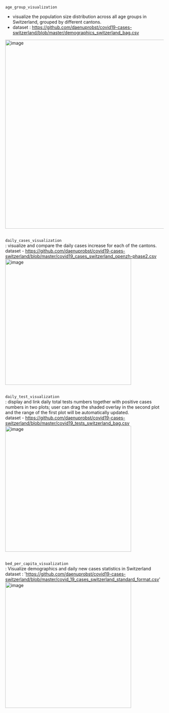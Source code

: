 `age_group_visualization`
<br/>
* visualize the population size distribution across all age groups in Switzerland, grouped by different cantons.
* dataset : https://github.com/daenuprobst/covid19-cases-switzerland/blob/master/demographics_switzerland_bag.csv
<img width="600" alt="image" src="https://user-images.githubusercontent.com/40763359/170133115-0270437e-2cb0-4cae-bb5d-81d7602d9da7.png">
<br/><br/>

`daily_cases_visualization`
<br/>
: visualize and compare the daily cases increase for each of the cantons. 
<br/>
dataset - https://github.com/daenuprobst/covid19-cases-switzerland/blob/master/covid19_cases_switzerland_openzh-phase2.csv
<br/>
<img width="400" alt="image" src="https://user-images.githubusercontent.com/40763359/170132787-d5f9019a-b254-4f56-bc79-825ae98e11d8.png">
<br/><br/>

`daily_test_visualization`
<br/>
: display and link daily total tests numbers together with positive cases numbers in two plots; user can drag the shaded overlay in the second plot and the range of the first plot will be automatically
updated.
<br/>
dataset - https://github.com/daenuprobst/covid19-cases-switzerland/blob/master/covid19_tests_switzerland_bag.csv
<br/>
<img width="400" alt="image" src="https://user-images.githubusercontent.com/40763359/170132572-942c85b9-6429-494f-b0c6-990375f98f08.png">
<br/><br/>

`bed_per_capita_visualization`
<br/>
: Visualize demographics and daily new cases statistics in Switzerland
<br/>
dataset : 'https://github.com/daenuprobst/covid19-cases-switzerland/blob/master/covid_19_cases_switzerland_standard_format.csv'
<br/>
<img width="400" alt="image" src="https://user-images.githubusercontent.com/40763359/170132527-4cdb14cc-0e8f-4c2d-8817-0d39023f650a.png">
<br/>

